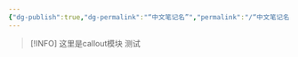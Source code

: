 ```yaml
---
{"dg-publish":true,"dg-permalink":"“中文笔记名”","permalink":"/“中文笔记名”/","tags":"gardenEntry"}
---
```


> [!INFO]
> 这里是callout模块
测试
